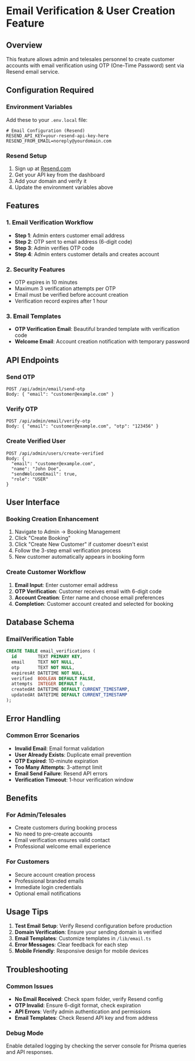# Email Verification & User Creation Feature

## Overview

This feature allows admin and telesales personnel to create customer accounts with email verification using OTP (One-Time Password) sent via Resend email service.

## Configuration Required

### Environment Variables

Add these to your `.env.local` file:

```
# Email Configuration (Resend)
RESEND_API_KEY=your-resend-api-key-here
RESEND_FROM_EMAIL=noreply@yourdomain.com
```

### Resend Setup

1. Sign up at [Resend.com](https://resend.com)
2. Get your API key from the dashboard
3. Add your domain and verify it
4. Update the environment variables above

## Features

### 1. Email Verification Workflow

- **Step 1**: Admin enters customer email address
- **Step 2**: OTP sent to email address (6-digit code)
- **Step 3**: Admin verifies OTP code
- **Step 4**: Admin enters customer details and creates account

### 2. Security Features

- OTP expires in 10 minutes
- Maximum 3 verification attempts per OTP
- Email must be verified before account creation
- Verification record expires after 1 hour

### 3. Email Templates

- **OTP Verification Email**: Beautiful branded template with verification code
- **Welcome Email**: Account creation notification with temporary password

## API Endpoints

### Send OTP

```
POST /api/admin/email/send-otp
Body: { "email": "customer@example.com" }
```

### Verify OTP

```
POST /api/admin/email/verify-otp
Body: { "email": "customer@example.com", "otp": "123456" }
```

### Create Verified User

```
POST /api/admin/users/create-verified
Body: {
  "email": "customer@example.com",
  "name": "John Doe",
  "sendWelcomeEmail": true,
  "role": "USER"
}
```

## User Interface

### Booking Creation Enhancement

1. Navigate to Admin → Booking Management
2. Click "Create Booking"
3. Click "Create New Customer" if customer doesn't exist
4. Follow the 3-step email verification process
5. New customer automatically appears in booking form

### Create Customer Workflow

1. **Email Input**: Enter customer email address
2. **OTP Verification**: Customer receives email with 6-digit code
3. **Account Creation**: Enter name and choose email preferences
4. **Completion**: Customer account created and selected for booking

## Database Schema

### EmailVerification Table

```sql
CREATE TABLE email_verifications (
  id        TEXT PRIMARY KEY,
  email     TEXT NOT NULL,
  otp       TEXT NOT NULL,
  expiresAt DATETIME NOT NULL,
  verified  BOOLEAN DEFAULT FALSE,
  attempts  INTEGER DEFAULT 0,
  createdAt DATETIME DEFAULT CURRENT_TIMESTAMP,
  updatedAt DATETIME DEFAULT CURRENT_TIMESTAMP
);
```

## Error Handling

### Common Error Scenarios

- **Invalid Email**: Email format validation
- **User Already Exists**: Duplicate email prevention
- **OTP Expired**: 10-minute expiration
- **Too Many Attempts**: 3-attempt limit
- **Email Send Failure**: Resend API errors
- **Verification Timeout**: 1-hour verification window

## Benefits

### For Admin/Telesales

- Create customers during booking process
- No need to pre-create accounts
- Email verification ensures valid contact
- Professional welcome email experience

### For Customers

- Secure account creation process
- Professional branded emails
- Immediate login credentials
- Optional email notifications

## Usage Tips

1. **Test Email Setup**: Verify Resend configuration before production
2. **Domain Verification**: Ensure your sending domain is verified
3. **Email Templates**: Customize templates in `/lib/email.ts`
4. **Error Messages**: Clear feedback for each step
5. **Mobile Friendly**: Responsive design for mobile devices

## Troubleshooting

### Common Issues

- **No Email Received**: Check spam folder, verify Resend config
- **OTP Invalid**: Ensure 6-digit format, check expiration
- **API Errors**: Verify admin authentication and permissions
- **Email Templates**: Check Resend API key and from address

### Debug Mode

Enable detailed logging by checking the server console for Prisma queries and API responses.
